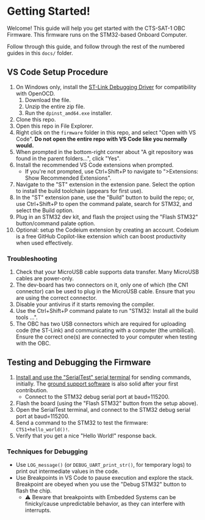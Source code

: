 # Getting Started!

Welcome! This guide will help you get started with the CTS-SAT-1 OBC Firmware. This firmware runs on the STM32-based Onboard Computer.

Follow through this guide, and follow through the rest of the numbered guides in this `docs/` folder.

## VS Code Setup Procedure

1. On Windows only, install the [ST-Link Debugging Driver](https://www.st.com/en/development-tools/stsw-link009.html) for compatibility with OpenOCD.
    1. Download the file.
    2. Unzip the entire zip file.
    3. Run the `dpinst_amd64.exe` installer.
2. Clone this repo.
3. Open this repo in File Explorer.
4. Right click on the `firmware` folder in this repo, and select "Open with VS Code". **Do not open the entire repo with VS Code like you normally would.**
5. When prompted in the bottom-right corner about "A git repository was found in the parent folders...", click "Yes".
6. Install the recommended VS Code extensions when prompted.
	* If you're not prompted, use Ctrl+Shift+P to navigate to ">Extensions: Show Recommended Extensions".
7. Navigate to the "ST" extension in the extension pane. Select the option to install the build toolchain (appears for first use).
8. In the "ST" extension pane, use the "Build" button to build the repo; or, use Ctrl+Shift+P to open the command palate, search for STM32, and select the Build option.
9. Plug in an STM32 dev kit, and flash the project using the "Flash STM32" button/command palate option.
10. Optional: setup the Codeium extension by creating an account. Codeium is a free GitHub Copilot-like extension which can boost productivity when used effectively.

### Troubleshooting

1. Check that your MicroUSB cable supports data transfer. Many MicroUSB cables are power-only.
2. The dev-board has two connectors on it, only one of which (the CN1 connector) can be used to plug in the MicroUSB cable. Ensure that you are using the correct connector.
3. Disable your antivirus if it starts removing the compiler.
4. Use the Ctrl+Shift+P command palate to run "STM32: Install all the build tools ...".
5. The OBC has two USB connectors which are required for uploading code (the ST-Link) and communicating with a computer (the umbilical). Ensure the correct one(s) are connected to your computer when testing with the OBC.


## Testing and Debugging the Firmware
1. [Install and use the "SerialTest" serial terminal](https://github.com/wh201906/SerialTest/releases/) for sending commands, initially. The [ground support software](https://github.com/CalgaryToSpace/CTS-SAT-1-Ground-Support) is also solid after your first contribution.
    * Connect to the STM32 debug serial port at baud=115200.
2. Flash the board (using the "Flash STM32" button from the setup above).
3. Open the SerialTest terminal, and connect to the STM32 debug serial port at baud=115200.
4. Send a command to the STM32 to test the firmware: `CTS1+hello_world()!`.
5. Verify that you get a nice "Hello World!" response back.

### Techniques for Debugging
* Use `LOG_message()` (or `DEBUG_UART_print_str()`, for temporary logs) to print out intermediate values in the code.
* Use Breakpoints in VS Code to pause execution and explore the stack. Breakpoint are obeyed when you use the "Debug STM32" button to flash the chip.
    * ⚠️ Beware that breakpoints with Embedded Systems can be finicky/cause unpredictable behavior, as they can interfere with interrupts.
